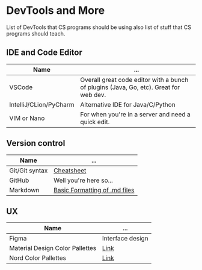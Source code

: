 # DevTools and More
List of DevTools that CS programs should be using also list of stuff that CS programs should teach.




## IDE and Code Editor
| Name | ... |
|-------|---------|
| VSCode  | Overall great code editor with a bunch of plugins (Java, Go, etc). Great for web dev. |
| IntelliJ/CLion/PyCharm | Alternative IDE for Java/C/Python|
| VIM or Nano | For when you're in a server and need a quick edit. |


## Version control
| Name | ... |
|-------|---------|
| Git/Git syntax | [Cheatsheet](https://medium.com/@annamedyukh/the-only-git-cheat-sheet-you-need-9dce3ccc4036) |
| GitHub | Well you're here so... |
| Markdown | [Basic Formatting of .md files](https://docs.github.com/en/github/writing-on-github/basic-writing-and-formatting-syntax) |

## UX
| Name | ... |
|-------|---------|
| Figma | Interface design |
| Material Design Color Pallettes | [Link](https://material.io/design/color/the-color-system.html#tools-for-picking-colors) |
| Nord Color Pallettes | [Link](https://www.nordtheme.com/) |


